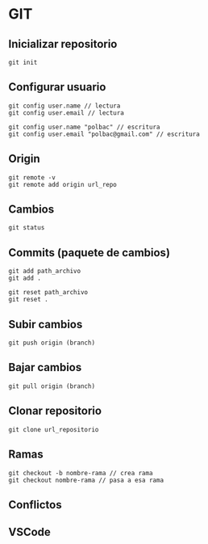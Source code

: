 # GIT

## Inicializar repositorio
```
git init
```

## Configurar usuario
```
git config user.name // lectura
git config user.email // lectura

git config user.name "polbac" // escritura
git config user.email "polbac@gmail.com" // escritura
```

## Origin
```
git remote -v
git remote add origin url_repo
```

## Cambios
```
git status
```

## Commits (paquete de cambios)
```
git add path_archivo
git add .

git reset path_archivo
git reset .
```

## Subir cambios
```
git push origin (branch)
```



## Bajar cambios
```
git pull origin (branch)
```

## Clonar repositorio
```
git clone url_repositorio
```

## Ramas
```
git checkout -b nombre-rama // crea rama
git checkout nombre-rama // pasa a esa rama
```

## Conflictos

## VSCode
